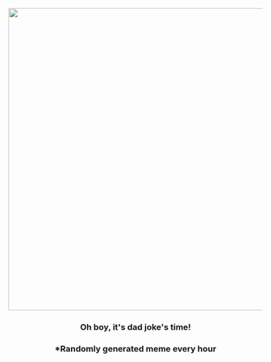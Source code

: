 <p align="center">
        <img src="https://i.redd.it/8wbz9dptqx991.gif" width="600" height="600">
        </p>
        <h3 align="center">Oh boy, it's dad joke's time!</h3>
        <h3 align="center">*Randomly generated meme every hour</h3>
    